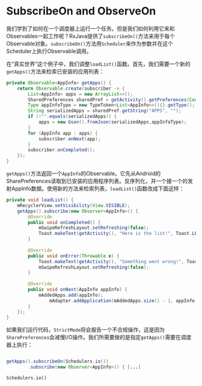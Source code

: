 # SubscribeOn and ObserveOn

我们学到了如何在一个调度器上运行一个任务。但是我们如何利用它来和Observables一起工作呢？RxJava提供了`subscribeOn()`方法来用于每个Observable对象。`subscribeOn()`方法用`Scheduler`来作为参数并在这个Scheduler上执行Observable调用。

在“真实世界”这个例子中，我们调整`loadList()`函数。首先，我们需要一个新的`getApps()`方法来检索已安装的应用列表：

```java
private Observable<AppInfo> getApps() { 
    return Observable.create(subscriber -> {
        List<AppInfo> apps = new ArrayList<>();
        SharedPreferences sharedPref = getActivity().getPreferences(Context.MODE_PRIVATE);
        Type appInfoType = new TypeToken<List<AppInfo>>(){}.getType();
        String serializedApps = sharedPref.getString("APPS", "");
        if (!"".equals(serializedApps)) {
            apps = new Gson().fromJson(serializedApps,appInfoType); 
        }
        for (AppInfo app : apps) {
            subscriber.onNext(app);
        }
        subscriber.onCompleted(); 
    });
}
```
`getApps()`方法返回一个`AppInfo`的Observable。它先从Android的SharePreferences读取到已安装的应用程序列表。反序列化，并一个接一个的发射AppInfo数据。使用新的方法来检索列表，`loadList()`函数改成下面这样：
```java
private void loadList() {
    mRecyclerView.setVisibility(View.VISIBLE);
    getApps().subscribe(new Observer<AppInfo>() {
        @Override
        public void onCompleted() {
            mSwipeRefreshLayout.setRefreshing(false);
            Toast.makeText(getActivity(), "Here is the list!", Toast.LENGTH_LONG).show();
        }
        
        @Override
        public void onError(Throwable e) {
            Toast.makeText(getActivity(), "Something went wrong!", Toast.LENGTH_SHORT).show();
            mSwipeRefreshLayout.setRefreshing(false);
        }
        
        @Override
        public void onNext(AppInfo appInfo) {
            mAddedApps.add(appInfo);
                mAdapter.addApplication(mAddedApps.size() - 1, appInfo);
        } 
    });
}
```
如果我们运行代码，`StrictMode`将会报告一个不合规操作，这是因为`SharePreferences`会减慢I/O操作。我们所需要做的是指定`getApps()`需要在调度器上执行：

```java

getApps().subscribeOn(Schedulers.io())
        .subscribe(new Observer<AppInfo>() { [...]
```
`Schedulers.io()`

































































